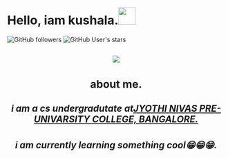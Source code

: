### <h1 bg-color="powderblue">Hello, iam kushala.<img src="https://user-images.githubusercontent.com/39955420/147578264-bae0526c-028a-49d2-8af8-d08bb4edbd2a.gif" height="40" width="40"></h1>

![GitHub followers](https://img.shields.io/github/followers/kushalamgowda?style=social)
![GitHub User's stars](https://img.shields.io/github/stars/kushalamgowda?style=social)
<h2 align="center"><img src="https://user-images.githubusercontent.com/39955420/147578199-56632b69-b3e8-4d9f-97e2-f046a1c2cba0.gif"><h/h2>


  
<h3>about me.</h3>


<h5>i am a <strong>cs</strong> undergradutate at<u>JYOTHI NIVAS PRE-UNIVARSITY COLLEGE, BANGALORE.</u></h5>

<h5>i am currently learning something cool😁😁😁.</h5>
<!--
**kushalamgowda/kushalamgowda** is a ✨ _special_ ✨ repository because its `README.md` (this file) appears on your GitHub profile.

Here are some ideas to get you started:

- 🔭 I’m currently working on ...
- 🌱 I’m currently learning ...
- 👯 I’m looking to collaborate on ...
- 🤔 I’m looking for help with ...
- 💬 Ask me about ...
- 📫 How to reach me: ...
- 😄 Pronouns: ...
- ⚡ Fun fact: ...
-->
